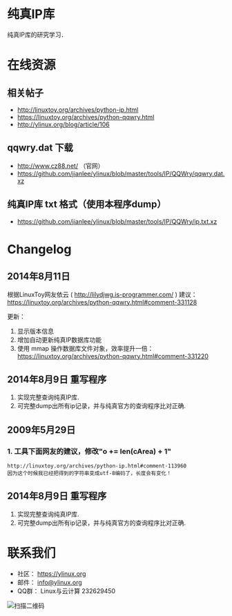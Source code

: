 纯真IP库
========================

纯真IP库的研究学习．

# 在线资源

## 相关帖子

- http://linuxtoy.org/archives/python-ip.html
- https://linuxtoy.org/archives/python-qqwry.html
- http://ylinux.org/blog/article/106

## qqwry.dat 下载

- http://www.cz88.net/ （官网）
- https://github.com/jianlee/ylinux/blob/master/tools/IP/QQWry/qqwry.dat.xz

## 纯真IP库 txt 格式（使用本程序dump）

- https://github.com/jianlee/ylinux/blob/master/tools/IP/QQWry/ip.txt.xz

Changelog
=================

2014年8月11日
-----------------

根据LinuxToy网友依云 ( http://lilydjwg.is-programmer.com/ ) 建议：
https://linuxtoy.org/archives/python-qqwry.html#comment-331128

更新：

1. 显示版本信息
2. 增加自动更新纯真IP数据库功能
3. 使用 mmap 操作数据库文件对象，效率提升一倍：
   https://linuxtoy.org/archives/python-qqwry.html#comment-331220

2014年8月9日 重写程序
----------------------------

1. 实现完整查询纯真IP库.
2. 可完整dump出所有ip记录，并与纯真官方的查询程序比对正确.

2009年5月29日
--------------------

### 1. 工具下面网友的建议，修改"o += len(cArea) + 1"

    http://linuxtoy.org/archives/python-ip.html#comment-113960
    因为这个时候我已经把得到的字符串变成utf-8编码了，长度会有变化！

## 2014年8月9日 重写程序

1. 实现完整查询纯真IP库.
2. 可完整dump出所有ip记录，并与纯真官方的查询程序比对正确.


# 联系我们

- 社区： https://ylinux.org
- 邮件： info@ylinux.org
- QQ群： Linux与云计算 232629450

![扫描二维码](http://ylinux.org/static/img/join-qq-qun232629450.png)


